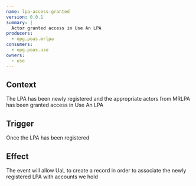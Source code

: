 ```yaml
---
name: lpa-access-granted
version: 0.0.1
summary: |
  Actor granted access in Use An LPA
producers:
  - opg.poas.mrlpa
consumers:
  - opg.poas.use
owners:
  - use
---
```


## Context

The LPA has been newly registered and the appropriate actors from MRLPA has been granted access in Use An LPA

## Trigger

Once the LPA has been registered

## Effect

The event will allow UaL to create a record in order to associate the newly registered LPA with accounts we hold

<NodeGraph title="Consumer / Producer Diagram" />

<EventExamples />

<Schema />
